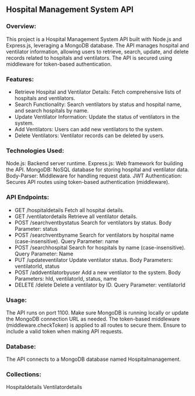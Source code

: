 ## Hospital Management System API


### Overview: 
This project is a Hospital Management System API built with Node.js and Express.js, leveraging a MongoDB database. The API manages hospital and ventilator information, allowing users to retrieve, search, update, and delete records related to hospitals and ventilators. The API is secured using middleware for token-based authentication.


### Features:
* Retrieve Hospital and Ventilator Details: Fetch comprehensive lists of hospitals and ventilators.
* Search Functionality: Search ventilators by status and hospital name, and search hospitals by name.
* Update Ventilator Information: Update the status of ventilators in the system.
* Add Ventilators: Users can add new ventilators to the system.
* Delete Ventilators: Ventilator records can be deleted by users.


### Technologies Used:
Node.js: Backend server runtime.
Express.js: Web framework for building the API.
MongoDB: NoSQL database for storing hospital and ventilator data.
Body-Parser: Middleware for handling request data.
JWT Authentication: Secures API routes using token-based authentication (middleware).


### API Endpoints:
* GET /hospitaldetails
Fetch all hospital details.
* GET /ventilatordetails
Retrieve all ventilator details.
* POST /searchventbystatus
Search for ventilators by status.
Body Parameter: status
* POST /searchventbyname
Search for ventilators by hospital name (case-insensitive).
Query Parameter: name
* POST /searchhospital
Search for hospitals by name (case-insensitive).
Query Parameter: Name
* PUT /updateventilator
Update ventilator status.
Body Parameters: ventilatorId, status
* POST /addventilatorbyuser
Add a new ventilator to the system.
Body Parameters: hId, ventilatorId, status, name
* DELETE /delete
Delete a ventilator by ID.
Query Parameter: ventilatorId


### Usage:
The API runs on port 1100.
Make sure MongoDB is running locally or update the MongoDB connection URL as needed.
The token-based middleware (middleware.checkToken) is applied to all routes to secure them. Ensure to include a valid token when making API requests.


### Database:
The API connects to a MongoDB database named Hospitalmanagement.


### Collections: 
Hospitaldetails
Ventilatordetails
